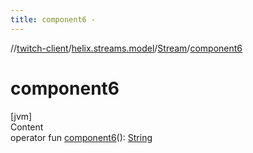 ```yaml
---
title: component6 -
---
```

//[twitch-client](../../index.md)/[helix.streams.model](../index.md)/[Stream](index.md)/[component6](component6.md)



# component6  
[jvm]  
Content  
operator fun [component6](component6.md)(): [String](https://kotlinlang.org/api/latest/jvm/stdlib/kotlin/-string/index.html)  



